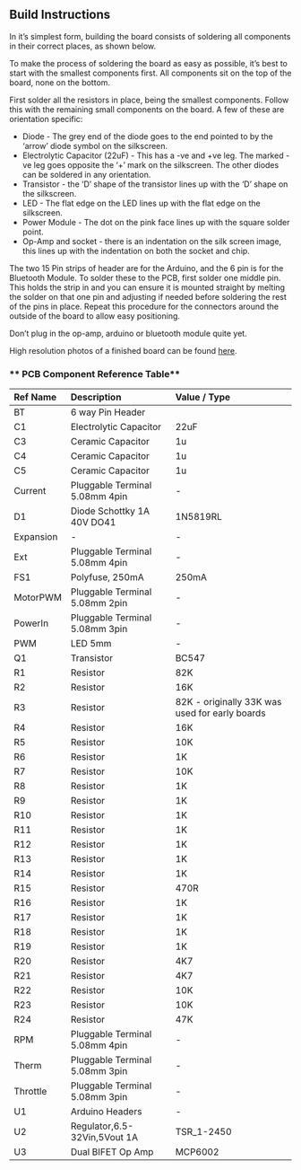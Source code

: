 ## Build Instructions

In it’s simplest form, building the board consists of soldering all components in their correct places, as shown below.

To make the process of soldering the board as easy as possible, it’s best to start with the smallest components first. All components sit on the top of the board, none on the bottom.

First solder all the resistors in place, being the smallest components. Follow this with the remaining small components on the board. A few of these are orientation specific:

* Diode - The grey end of the diode goes to the end pointed to by the ‘arrow’ diode symbol on the silkscreen.
* Electrolytic Capacitor \(22uF\) - This has a -ve and +ve leg. The marked -ve leg goes opposite the ‘+’ mark on the silkscreen. The other diodes can be soldered in any orientation.
* Transistor - the ‘D’ shape of the transistor lines up with the ‘D’ shape on the silkscreen.
* LED - The flat edge on the LED lines up with the flat edge on the silkscreen.
* Power Module - The dot on the pink face lines up with the square solder point.
* Op-Amp and socket - there is an indentation on the silk screen image, this lines up with the indentation on both the socket and chip.

The two 15 Pin strips of header are for the Arduino, and the 6 pin is for the Bluetooth Module. To solder these to the PCB, first solder one middle pin. This holds the strip in and you can ensure it is mounted straight by melting the solder on that one pin and adjusting if needed before soldering the rest of the pins in place. Repeat this procedure for the connectors around the outside of the board to allow easy positioning.

Don’t plug in the op-amp, arduino or bluetooth module quite yet.

High resolution photos of a finished board can be found [here](https://goo.gl/photos/QLNfrek9v2v522xa9).

### ** PCB Component Reference Table**

| **Ref Name** | **Description** | **Value / Type** |
| :--- | :--- | :--- |
| BT | 6 way Pin Header |   |
| C1 | Electrolytic Capacitor | 22uF |
| C3 | Ceramic Capacitor | 1u |
| C4 | Ceramic Capacitor | 1u |
| C5 | Ceramic Capacitor | 1u |
| Current | Pluggable Terminal 5.08mm 4pin | - |
| D1 | Diode Schottky 1A 40V DO41 | 1N5819RL |
| Expansion | - | - |
| Ext | Pluggable Terminal 5.08mm 4pin | - |
| FS1 | Polyfuse, 250mA | 250mA |
| MotorPWM | Pluggable Terminal 5.08mm 2pin | - |
| PowerIn | Pluggable Terminal 5.08mm 3pin | - |
| PWM | LED 5mm | - |
| Q1 | Transistor | BC547 |
| R1 | Resistor | 82K |
| R2 | Resistor | 16K |
| R3 | Resistor | 82K - originally 33K was used for early boards |
| R4 | Resistor | 16K |
| R5 | Resistor | 10K |
| R6 | Resistor | 1K |
| R7 | Resistor | 10K |
| R8 | Resistor | 1K |
| R9 | Resistor | 1K |
| R10 | Resistor | 1K |
| R11 | Resistor | 1K |
| R12 | Resistor | 1K |
| R13 | Resistor | 1K |
| R14 | Resistor | 1K |
| R15 | Resistor | 470R |
| R16 | Resistor | 1K |
| R17 | Resistor | 1K |
| R18 | Resistor | 1K |
| R19 | Resistor | 1K |
| R20 | Resistor | 4K7 |
| R21 | Resistor | 4K7 |
| R22 | Resistor | 10K |
| R23 | Resistor | 10K |
| R24 | Resistor | 47K |
| RPM | Pluggable Terminal 5.08mm 4pin | - |
| Therm | Pluggable Terminal 5.08mm 3pin | - |
| Throttle | Pluggable Terminal 5.08mm 3pin | - |
| U1 | Arduino Headers | - |
| U2 | Regulator,6.5-32Vin,5Vout 1A | TSR\_1-2450 |
| U3 | Dual BIFET Op Amp | MCP6002 |



